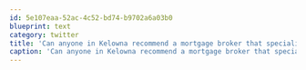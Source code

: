 ```yaml
---
id: 5e107eaa-52ac-4c52-bd74-b9702a6a03b0
blueprint: text
category: twitter
title: 'Can anyone in Kelowna recommend a mortgage broker that specializes in mortgages for the self-employed?'
caption: 'Can anyone in Kelowna recommend a mortgage broker that specializes in mortgages for the self-employed?'
---
```

